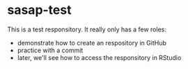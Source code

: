 # sasap-test
This is a test responsitory. It really only has a few roles:

- demonstrate how to create an respository in GitHub
- practice with a commit
- later, we'll see how to access the responsitory in RStudio
